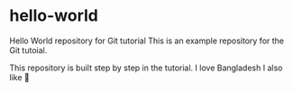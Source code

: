 # hello-world
Hello World repository for Git tutorial
This is an example repository for the Git tutoial.

This repository is built step by step in the tutorial.
I love Bangladesh
I also like 🥝
